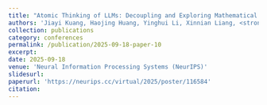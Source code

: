 ```yaml
---
title: "Atomic Thinking of LLMs: Decoupling and Exploring Mathematical Reasoning Abilities"
authors: 'Jiayi Kuang, Haojing Huang, Yinghui Li, Xinnian Liang, <strong>Zhikun Xu</strong>, Yangning Li, Xiaoyu Tan, Chao Qu, Meishan Zhang, Ying Shen, Philip S Yu'
collection: publications
category: conferences
permalink: /publication/2025-09-18-paper-10
excerpt: 
date: 2025-09-18
venue: 'Neural Information Processing Systems (NeurIPS)'
slidesurl: 
paperurl: 'https://neurips.cc/virtual/2025/poster/116584'
citation: 
---
```

